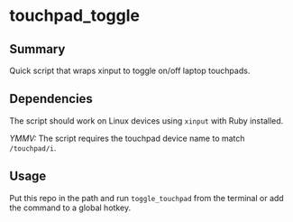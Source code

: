 # touchpad_toggle

## Summary
Quick script that wraps xinput to toggle on/off laptop touchpads.

## Dependencies
The script should work on Linux devices using `xinput` with Ruby installed.

*YMMV:* The script requires the touchpad device name to match `/touchpad/i`.

## Usage
Put this repo in the path and run `toggle_touchpad` from the terminal or add the command to a global hotkey.
